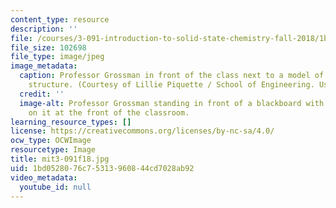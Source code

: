 ```yaml
---
content_type: resource
description: ''
file: /courses/3-091-introduction-to-solid-state-chemistry-fall-2018/1bd0528076c75313960844cd7028ab92_mit3-091f18.jpg
file_size: 102698
file_type: image/jpeg
image_metadata:
  caption: Professor Grossman in front of the class next to a model of a crystalline
    structure. (Courtesy of Lillie Piquette / School of Engineering. Used with permission.)
  credit: ''
  image-alt: Professor Grossman standing in front of a blackboard with notes written
    on it at the front of the classroom.
learning_resource_types: []
license: https://creativecommons.org/licenses/by-nc-sa/4.0/
ocw_type: OCWImage
resourcetype: Image
title: mit3-091f18.jpg
uid: 1bd05280-76c7-5313-9608-44cd7028ab92
video_metadata:
  youtube_id: null
---
```

